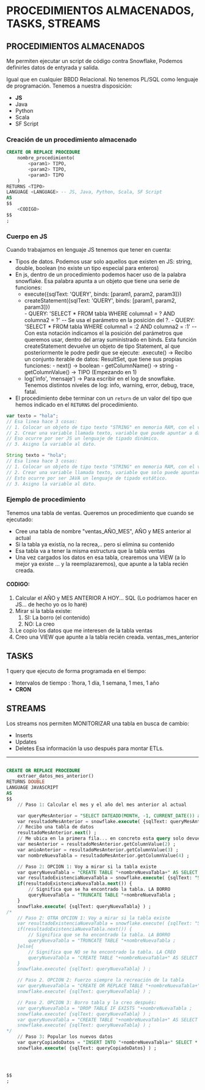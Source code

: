 
# PROCEDIMIENTOS ALMACENADOS, TASKS, STREAMS

## PROCEDIMIENTOS ALMACENADOS

Me permiten ejecutar un script de código contra Snowflake, 
Podemos definirles datos de entyrada y salida.

Igual que en cualquier BBDD Relacional.
No tenemos PL/SQL como lenguaje de programación. Tenemos a nuestra disposición:
- **JS**
- Java
- Python
- Scala
- SF Script

### Creación de un procedimiento almacenado

```sql
CREATE OR REPLACE PROCEDURE
    nombre_procedimiento(
        <param1> TIPO,
        <param2> TIPO,
        <param3> TIPO
    )
RETURNS <TIPO>
LANGUAGE <LANGUAGE> -- JS, Java, Python, Scala, SF Script
AS
$$
    <CODIGO>
$$
;
```
### Cuerpo en JS

Cuando trabajamos en lenguaje JS tenemos que tener en cuenta:
- Tipos de datos. Podemos usar solo aquellos que existen en JS: string, double, boolean (no existe un tipo especial para enteros)
- En js, dentro de un procedimiento podemos hacer uso de la palabra snowflake. Esa palabra apunta a un objeto que tiene una serie de funciones:
  - execute({sqlText: 'QUERY', binds: [param1, param2, param3]})   
  - createStatement({sqlText: 'QUERY', binds: [param1, param2, param3]})   
        -  QUERY: 'SELECT * FROM tabla WHERE columna1 = ? AND columna2 = ?'   -- Se usa el parámetro en la posición del ?.
        -  QUERY: 'SELECT * FROM tabla WHERE columna1 = :2 AND columna2 = :1' -- Con esta notación indicamos el la posición del parámetros que queremos usar, dentro del array suministrado en binds.
     Esta función createStatement devuelve un objeto de tipo Statement, al que posteriormente le podre pedir que se ejecute: .execute() -> Recibo un conjunto iterable de datos: ResultSet, que tiene sus propias funciones:
           - next() -> boolean
           - getColumnName(<posicion>) -> string
           - getColumnValue(<posicion>) -> TIPO (Empezando en 1)
  - log('info', 'mensaje') -> Para escribir en el log de snowflake. 
      Tenemos distintos niveles de log: info, warning, error, debug, trace, fatal.
- El procedimiento debe terminar con un `return` de un valor del tipo que hemos indicado en el `RETURNS` del procedimiento.

```js
var texto = "hola";
// Esa linea hace 3 cosas:
// 1. Colocar un objeto de tipo texto "STRING" en memoria RAM, con el valor "hola"... NPI de donde.
// 2. Crear una variable llamada texto, variable que puede apuntar a datos(objetos) de cualquier tipo.
// Eso ocurre por ser JS un lenguaje de tipado dinámico.
// 3. Asigno la variable al dato.
```

```java
String texto = "hola";
// Esa linea hace 3 cosas:
// 1. Colocar un objeto de tipo texto "STRING" en memoria RAM, con el valor "hola"... NPI de donde.
// 2. Crear una variable llamada texto, variable que solo puede apuntar a datos(objetos) de tipo String.
// Esto ocurre por ser JAVA un lenguaje de tipado estático.
// 3. Asigno la variable al dato.
```

### Ejemplo de procedimiento

Tenemos una tabla de ventas.
Queremos un procedimiento que cuando se ejecutado:
- Cree una tabla de nombre "ventas_AÑO_MES", AÑO y MES anterior al actual
- Si la tabla ya existía, no la recrea,.. pero si elimina su contenido
- Esa tabla va a tener la misma estructura que la tabla ventas
- Una vez cargados los datos en esa tabla, crearemos una VIEW (a lo mejor ya existe ... y la reemplazaremos), que apunte a la tabla recién creada.

#### CODIGO:

1. Calcular el AÑO y MES ANTERIOR A HOY... SQL (Lo podríamos hacer en JS... de hecho yo os lo haré)
2. Mirar si la tabla existe:
   1. SI: La borro (el contenido)
   2. NO: La creo
3. Le copio los datos que me interesen de la tabla ventas
4. Creo una VIEW que apunte a la tabla recién creada. ventas_mes_anterior


## TASKS

1 query que ejecuto de forma programada en el tiempo:
- Intervalos de tiempo : 1hora, 1 día, 1 semana, 1 mes, 1 año
- **CRON**

## STREAMS

Los streams nos permiten MONITORIZAR una tabla en busca de cambio:
- Inserts
- Updates
- Deletes
Esa información la uso después para montar ETLs.


---

```sql

CREATE OR REPLACE PROCEDURE
    extraer_datos_mes_anterior()
RETURNS DOUBLE
LANGUAGE JAVASCRIPT
AS
$$
    // Paso 1: Calcular el mes y el año del mes anterior al actual

    var queryMesAnterior = "SELECT DATEADD(MONTH, -1, CURRENT_DATE()) as mes_anterior, MONTH(mes_anterior) as mes, YEAR(mes_anterior) as anio, 'ventas_' || anio || '_' || LPAD(mes,2,'0') as nombre_tabla" ;
    var resultadoMesAnterior = snowflake.execute( {sqlText: queryMesAnterior} ) ;
    // Recibo una tabla de datos
    resultadoMesAnterior.next() ;
    // Me ubica en la primera fila... en concreto esta query solo devuelve una fila... pero podría devolver más... y cada .next() avanzaría de fila.
    var mesAnterior = resultadoMesAnterior.getColumnValue(2) ;
    var anioAnterior = resultadoMesAnterior.getColumnValue(3) ;
    var nombreNuevaTabla = resultadoMesAnterior.getColumnValue(4) ;

    // Paso 2: OPCION 1: Voy a mirar si la tabla existe 
    var queryNuevaTabla = "CREATE TABLE "+nombreNuevaTabla+" AS SELECT * FROM ventas LIMIT 0" ;
    var resultadoExistenciaNuevaTabla = snowflake.execute( {sqlText: "SHOW TABLES LIKE '"+nombreNuevaTabla+"'"} ) ;
    if(resultadoExistenciaNuevaTabla.next()) {
        // Significa que se ha encontrado la tabla. LA BORRO
        queryNuevaTabla = "TRUNCATE TABLE "+nombreNuevaTabla ;
    }
    snowflake.execute( {sqlText: queryNuevaTabla} ) ;
/*
    // Paso 2: OTRA OPCION 1: Voy a mirar si la tabla existe 
    var resultadoExistenciaNuevaTabla = snowflake.execute( {sqlText: "SHOW TABLES LIKE '"+nombreNuevaTabla+"'"} ) ;
    if(resultadoExistenciaNuevaTabla.next()) {
        // Significa que se ha encontrado la tabla. LA BORRO
        queryNuevaTabla = "TRUNCATE TABLE "+nombreNuevaTabla ;
    }else{
        // Significa que NO se ha encontrado la tabla. LA CREO
        queryNuevaTabla = "CREATE TABLE "+nombreNuevaTabla+" AS SELECT * FROM ventas LIMIT 0" ;
    }
    snowflake.execute( {sqlText: queryNuevaTabla} ) ;

    // Paso 2. OPCION 2: Fuerzo siempre la recreación de la tabla
    var queryNuevaTabla = "CREATE OR REPLACE TABLE "+nombreNuevaTabla+" AS SELECT * FROM ventas LIMIT 0" ;
    snowflake.execute( {sqlText: queryNuevaTabla} ) ;

    // Paso 2. OPCION 3: Borro tabla y la creo después:
    var queryNuevaTabla = "DROP TABLE IF EXISTS "+nombreNuevaTabla ;
    snowflake.execute( {sqlText: queryNuevaTabla} ) ;
    var queryNuevaTabla = "CREATE TABLE "+nombreNuevaTabla+" AS SELECT * FROM ventas LIMIT 0" ;
    snowflake.execute( {sqlText: queryNuevaTabla} ) ;
*/
    // Paso 3: Popular los nuevos datos
    var queryCopiadoDatos = "INSERT INTO "+nombreNuevaTabla+" SELECT * FROM ventas" ;
    snowflake.execute( {sqlText: queryCopiadoDatos} ) ;




$$
;

```